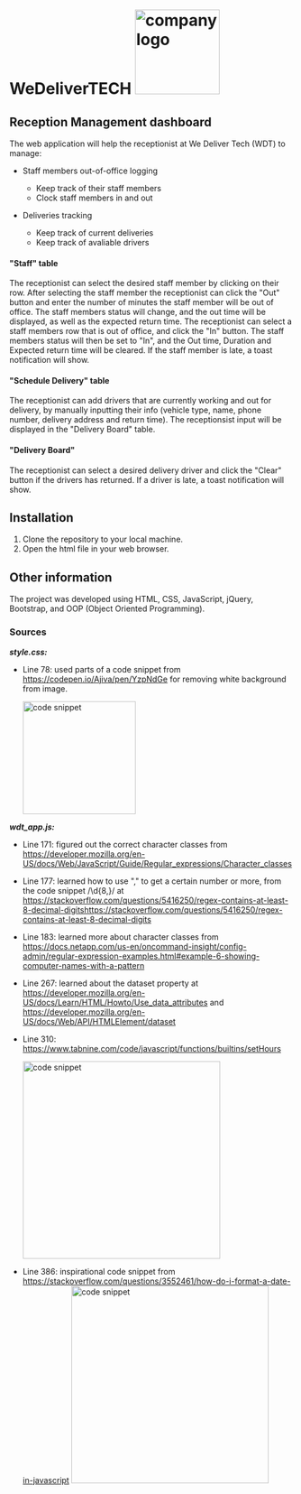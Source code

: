 # WeDeliverTECH <img width="150" alt="company logo" src="https://user-images.githubusercontent.com/125880906/236834585-9ad0a06a-3f72-4cae-9c50-a96f21181200.png">

## Reception Management dashboard
The web application will help the receptionist at We Deliver Tech (WDT) to manage:
- Staff members out-of-office logging
    - Keep track of their staff members
    - Clock staff members in and out

- Deliveries tracking
    - Keep track of current deliveries
    - Keep track of avaliable drivers


#### "Staff" table
The receptionist can select the desired staff member by clicking on their row. After selecting the staff member the receptionist can click the "Out" button and enter the number of minutes the staff member will be out of office. The staff members status will change, and the out time will be displayed, as well as the expected return time. 
The receptionist can select a staff members row that is out of office, and click the "In" button. The staff members status will then be set to "In", and the Out time, Duration and Expected return time will be cleared. 
If the staff member is late, a toast notification will show. 

#### "Schedule Delivery" table
The receptionist can add drivers that are currently working and out for delivery, by manually inputting their info (vehicle type, name, phone number, delivery address and return time).
The receptionsist input will be displayed in the "Delivery Board" table.

#### "Delivery Board"
The receptionist can select a desired delivery driver and click the "Clear" button if the drivers has returned. 
If a driver is late, a toast notification will show.


## Installation
1. Clone the repository to your local machine.
2. Open the html file in your web browser. 


## Other information
The project was developed using HTML, CSS, JavaScript, jQuery, Bootstrap, and OOP (Object Oriented Programming).


### Sources
<strong><em>style.css:</em></strong>
- Line 78: used parts of a code snippet from https://codepen.io/Ajiva/pen/YzpNdGe for removing white background from image.

    <img height="200" alt="code snippet" src="https://github.com/MariKristiansen/Mari_Kristiansen_sp1/assets/125880906/ead907c8-ce1e-4cfe-acb9-8a2f6365b894">

<strong><em>wdt_app.js:</em></strong>
- Line 171: figured out the correct character classes from https://developer.mozilla.org/en-US/docs/Web/JavaScript/Guide/Regular_expressions/Character_classes
- Line 177: learned how to use "," to get a certain number or more, from the code snippet /\d{8,}/ at https://stackoverflow.com/questions/5416250/regex-contains-at-least-8-decimal-digitshttps://stackoverflow.com/questions/5416250/regex-contains-at-least-8-decimal-digits
- Line 183: learned more about character classes from https://docs.netapp.com/us-en/oncommand-insight/config-admin/regular-expression-examples.html#example-6-showing-computer-names-with-a-pattern
- Line 267: learned about the dataset property at https://developer.mozilla.org/en-US/docs/Learn/HTML/Howto/Use_data_attributes and https://developer.mozilla.org/en-US/docs/Web/API/HTMLElement/dataset
- Line 310: https://www.tabnine.com/code/javascript/functions/builtins/setHours

    <img width="350" alt="code snippet" src="https://github.com/MariKristiansen/Mari_Kristiansen_sp1/assets/125880906/de8f4995-6f39-440d-bb71-a64df83244da">

- Line 386: inspirational code snippet from https://stackoverflow.com/questions/3552461/how-do-i-format-a-date-in-javascript
    <img width="350" alt="code snippet" src="https://github.com/MariKristiansen/Mari_Kristiansen_sp1/assets/125880906/19d018c4-ee61-46cf-8199-a5e0dd122fc2">